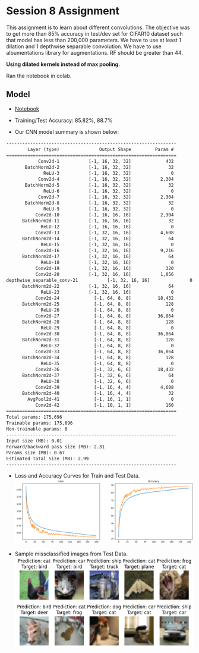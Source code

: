 # Session 8 Assignment

This assignment is to learn about different convolutions. The objective was to get more than 85% accuracy in test/dev set for CIFAR10 dataset such that model has less than 200,000 parameters. We have to use at least 1 dilation and 1 depthwise separable convolution. We have to use albumentations library for augmentations. RF should be greater than 44.

__Using dilated kernels instead of max pooling.__

Ran the notebook in colab.

## Model

- [Notebook](Session_9.ipynb)

- Training/Test Accuracy: 85.82%, 88.7%

- Our CNN model summary is shown below:

```
----------------------------------------------------------------
        Layer (type)               Output Shape         Param #
================================================================
            Conv2d-1           [-1, 16, 32, 32]             432
       BatchNorm2d-2           [-1, 16, 32, 32]              32
              ReLU-3           [-1, 16, 32, 32]               0
            Conv2d-4           [-1, 16, 32, 32]           2,304
       BatchNorm2d-5           [-1, 16, 32, 32]              32
              ReLU-6           [-1, 16, 32, 32]               0
            Conv2d-7           [-1, 16, 32, 32]           2,304
       BatchNorm2d-8           [-1, 16, 32, 32]              32
              ReLU-9           [-1, 16, 32, 32]               0
           Conv2d-10           [-1, 16, 16, 16]           2,304
      BatchNorm2d-11           [-1, 16, 16, 16]              32
             ReLU-12           [-1, 16, 16, 16]               0
           Conv2d-13           [-1, 32, 16, 16]           4,608
      BatchNorm2d-14           [-1, 32, 16, 16]              64
             ReLU-15           [-1, 32, 16, 16]               0
           Conv2d-16           [-1, 32, 16, 16]           9,216
      BatchNorm2d-17           [-1, 32, 16, 16]              64
             ReLU-18           [-1, 32, 16, 16]               0
           Conv2d-19           [-1, 32, 16, 16]             320
           Conv2d-20           [-1, 32, 16, 16]           1,056
depthwise_separable_conv-21           [-1, 32, 16, 16]               0
      BatchNorm2d-22           [-1, 32, 16, 16]              64
             ReLU-23           [-1, 32, 16, 16]               0
           Conv2d-24             [-1, 64, 8, 8]          18,432
      BatchNorm2d-25             [-1, 64, 8, 8]             128
             ReLU-26             [-1, 64, 8, 8]               0
           Conv2d-27             [-1, 64, 8, 8]          36,864
      BatchNorm2d-28             [-1, 64, 8, 8]             128
             ReLU-29             [-1, 64, 8, 8]               0
           Conv2d-30             [-1, 64, 8, 8]          36,864
      BatchNorm2d-31             [-1, 64, 8, 8]             128
             ReLU-32             [-1, 64, 8, 8]               0
           Conv2d-33             [-1, 64, 8, 8]          36,864
      BatchNorm2d-34             [-1, 64, 8, 8]             128
             ReLU-35             [-1, 64, 8, 8]               0
           Conv2d-36             [-1, 32, 6, 6]          18,432
      BatchNorm2d-37             [-1, 32, 6, 6]              64
             ReLU-38             [-1, 32, 6, 6]               0
           Conv2d-39             [-1, 16, 4, 4]           4,608
      BatchNorm2d-40             [-1, 16, 4, 4]              32
        AvgPool2d-41             [-1, 16, 1, 1]               0
           Conv2d-42             [-1, 10, 1, 1]             160
================================================================
Total params: 175,696
Trainable params: 175,696
Non-trainable params: 0
----------------------------------------------------------------
Input size (MB): 0.01
Forward/backward pass size (MB): 2.31
Params size (MB): 0.67
Estimated Total Size (MB): 2.99
----------------------------------------------------------------
```

- Loss and Accuracy Curves for Train and Test Data.
![Curves](./results/curves.png)

- Sample missclassified images from Test Data.
![Misses](./results/misses.png)
